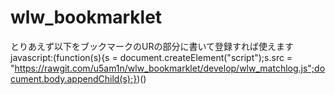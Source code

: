 # wlw_bookmarklet

とりあえず以下をブックマークのURの部分に書いて登録すれば使えます
javascript:(function(s){s = document.createElement("script");s.src = "https://rawgit.com/u5am1n/wlw_bookmarklet/develop/wlw_matchlog.js";document.body.appendChild(s);})()
